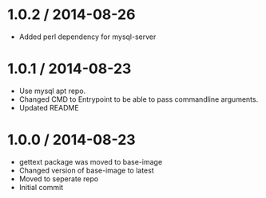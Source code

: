 
1.0.2 / 2014-08-26
==================

 * Added perl dependency for mysql-server

1.0.1 / 2014-08-23
==================

 * Use mysql apt repo.
 * Changed CMD to Entrypoint to be able to pass commandline arguments.
 * Updated README

1.0.0 / 2014-08-23
==================

 * gettext package was moved to base-image
 * Changed version of base-image to latest
 * Moved to seperate repo
 * Initial commit
